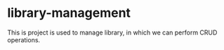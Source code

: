 # library-management
This is project is used to manage library, in which we can perform CRUD operations.
